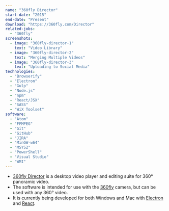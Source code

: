 ```yaml
---
name: "360fly Director"
start-date: "2015"
end-date: "Present"
download: "https://360fly.com/Director"
related-jobs:
  - "360fly"
screenshots:
  - image: "360fly-director-1"
    text: "Video Library"
  - image: "360fly-director-2"
    text: "Merging Multiple Videos"
  - image: "360fly-director-3"
    text: "Uploading to Social Media"
technologies:
  - "Browserify"
  - "Electron"
  - "Gulp"
  - "Node.js"
  - "npm"
  - "React/JSX"
  - "SASS"
  - "WiX Toolset"
software:
  - "Atom"
  - "FFMPEG"
  - "Git"
  - "GitHub"
  - "JIRA"
  - "MinGW-w64"
  - "MSYS2"
  - "PowerShell"
  - "Visual Studio"
  - "WMI"
---
```

+ [360fly Director](https://360fly.com/Director) is a desktop video player and editing suite for 360° panoramic video.
+ The software is intended for use with the [360fly](https://shop.360fly.com/products/360fly) camera, but can be used with any 360° video.
+ It is currently being developed for both Windows and Mac with [Electron](http://electron.atom.io/) and [React](https://facebook.github.io/react/).
